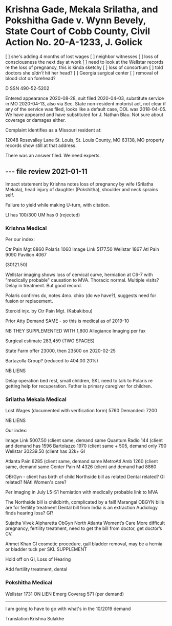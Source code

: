 # Krishna Gade, Mekala Srilatha, and Pokshitha Gade v. Wynn Bevely, State Court of Cobb County, Civil Action No. 20-A-1233, J. Golick

[ ] she's adding 4 months of lost wages
[ ] neighbor witnesses
[ ] loss of consciousness the next day at work
[ ] need to look at the Wellstar records re the loss of pregnancy, this is kinda sketchy
[ ] loss of consortium
[ ] told doctors she *didn't* hit her head? 
[ ] Georgia surgical center
[ ] removal of blood clot on forehead?

D SSN 490-52-5202

Entered appearance 2020-08-28, suit filed 2020-04-03, substitute service
in MO 2020-04-13, also via Sec. State non-resident motorist act, not
clear if any of the service was filed, looks like a default case, DOL
was 2018-04-05. We have appeared and have substituted for J. Nathan
Blau. Not sure about coverage or damages either.

Complaint identifies as a Missouri resident at:

12048 Rosevalley Lane St. Louis, St. Louis County, MO 63138, MO property
records show still at that address.

There was an answer filed. We need experts.

## --- file review 2021-01-11

Impact statement by Krishna notes loss of pregnancy by wife (Srilatha Mekala), head injury of daughter (Pokshitha), shoulder and neck sprains self.

Failure to yield while making U-turn, with citation.

LI has 100/300
UM has 0 (rejected)

### Krishna Medical

Per our index:

Ctr Pain Mgt 8860
Polaris      1060
Image Link   5177.50
Wellstar     1867
Atl Pain     9090
Pavilion     4067

(30121.50)

Wellstar imaging shows loss of cervical curve, herniation at C6-7 with "medically probable" causation to MVA. Thoracic normal. Multiple visits?
Delay in treatment. But good record.

Polaris confirms dx, notes 4mo. chiro (do we have?), suggests need for fusion or replacement.

Steroid injx. by Ctr Pain Mgt. (Kabakibou)

Prior Atty Demand SAME - so this is medical as of 2019-10 

NB THEY SUPPLEMENTED WITH 1,800 Allegiance Imaging per fax

Surgical estimate 283,459 (TWO SPACES)

State Farm offer 23000, then 23500 on 2020-02-25

Bartazolla Group? (reduced to 404.00 20%)

NB LIENS

Delay operation bed rest, small children, SKL need to talk to Polaris re getting help for recuperation. Father is primary caregiver for children.

### Srilatha Mekala Medical

Lost Wages (documented with verification form) 5760
	Demanded: 7200
	
NB LIENS

Our index:

Image Link      5007.50 (client same, demand same
Quantum Radio    144    (client and demand has 1596
Bartolazzo      1970    (client same + 505, demand only 790
Wellstar       30239.50 (client has 32k+
GI 

Atlanta Pain    6285    (client same, demand same
MetroAtl Amb    1260    (client same, demand same
Center Pain M   4326    (client and demand had 8860

OB/Gyn - client has birth of child Northside bill as related
Dental related?
GI related?
NAtl Women's care?

Per imaging in July L5-S1 herniation with medically probable link to MVA

The Northside bill is childbirth, complicated by a fall!
Marangal OBGYN bills are for fertility treatment
Dental bill from India is an extraction
Audiology finds hearing loss?
GI?

Sujatha Vivek Alpharetta ObGyn North Atlanta Woment’s Care
More difficult pregnancy, fertility treatment, need to get the bill from doctor, get doctor’s CV.

Ahmet Khan GI cosmetic procedure, gall bladder removal, may be a hernia or bladder tuck per SKL SUPPLEMENT

Hold off on GI, Loss of Hearing

Add fertility treatment, dental

### Pokshitha Medical

Wellstar       1731 ON LIEN
Emerg Coverag   571 (per demand)

---

I am going to have to go with what's in the 10/2019 demand

Translation Krishna Sulakhe
